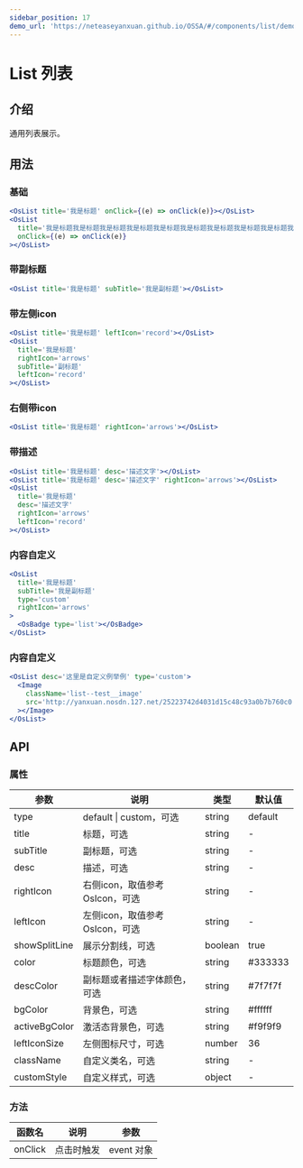 ```yaml
---
sidebar_position: 17
demo_url: 'https://neteaseyanxuan.github.io/OSSA/#/components/list/demo/index'
---
```


# List 列表

## 介绍
通用列表展示。

## 用法
### 基础
```jsx
<OsList title='我是标题' onClick={(e) => onClick(e)}></OsList>
<OsList
  title='我是标题我是标题我是标题我是标题我是标题我是标题我是标题我是标题我是标题我是标题我是标题我是标题'
  onClick={(e) => onClick(e)}
></OsList>
```
### 带副标题
```jsx
<OsList title='我是标题' subTitle='我是副标题'></OsList>
```
### 带左侧icon
```jsx
<OsList title='我是标题' leftIcon='record'></OsList>
<OsList
  title='我是标题'
  rightIcon='arrows'
  subTitle='副标题'
  leftIcon='record'
></OsList>
```
### 右侧带icon
```jsx
<OsList title='我是标题' rightIcon='arrows'></OsList>
```
### 带描述
```jsx
<OsList title='我是标题' desc='描述文字'></OsList>
<OsList title='我是标题' desc='描述文字' rightIcon='arrows'></OsList>
<OsList
  title='我是标题'
  desc='描述文字'
  rightIcon='arrows'
  leftIcon='record'
></OsList>
```
### 内容自定义
```jsx
<OsList
  title='我是标题'
  subTitle='我是副标题'
  type='custom'
  rightIcon='arrows'
>
  <OsBadge type='list'></OsBadge>
</OsList>
```
### 内容自定义
```jsx
<OsList desc='这里是自定义例举例' type='custom'>
  <Image
    className='list--test__image'
    src='http://yanxuan.nosdn.127.net/25223742d4031d15c48c93a0b7b760c0.jpg?imageView&thumbnail=160x0&quality=95'
  ></Image>
</OsList>
```



## API
### 属性
|参数|说明|类型|默认值|
|------|------|------|------|
|type|default \| custom，可选|string|default|
|title|标题，可选|string|-|
|subTitle|副标题，可选|string|-|
|desc|描述，可选|string|-|
|rightIcon|右侧icon，取值参考OsIcon，可选|string|-|
|leftIcon|左侧icon，取值参考OsIcon，可选|string|-|
|showSplitLine|展示分割线，可选|boolean|true|
|color|标题颜色，可选|string|#333333|
|descColor|副标题或者描述字体颜色，可选|string|#7f7f7f|
|bgColor|背景色，可选|string|#ffffff|
|activeBgColor|激活态背景色，可选|string|#f9f9f9|
|leftIconSize|左侧图标尺寸，可选|number|36|
|className|自定义类名，可选|string|-|
|customStyle|自定义样式，可选|object|-|


### 方法
|函数名|说明|参数|
|------|------|------|
|onClick|点击时触发|event 对象|

